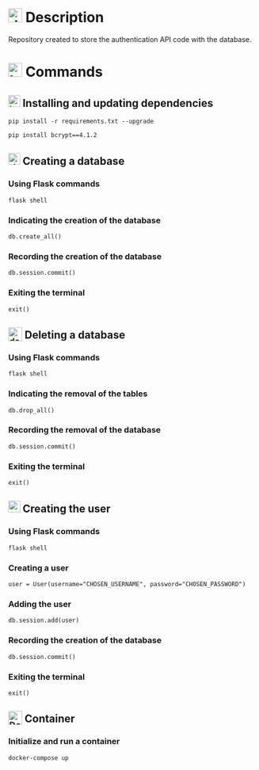 # <img src="https://github.com/user-attachments/assets/caabfdf0-0f9e-44a3-8200-c6579fe87887" alt="description icon" width="28"> Description
Repository created to store the authentication API code with the database.

# <img src="https://github.com/user-attachments/assets/2bd91f82-43a7-44c6-8fb3-eaa3ca20089e" alt="terminal icon" width="28"> Commands

## <img src="https://github.com/user-attachments/assets/9bd14bb5-8e8c-4050-ac18-1383038c84a5" alt="books icon" width="24"> Installing and updating dependencies
```
pip install -r requirements.txt --upgrade
```

```
pip install bcrypt==4.1.2
```

## <img src="https://github.com/user-attachments/assets/f8992568-f0e4-4f98-84f1-c877ff0d471b" alt="database icon" width="24"> Creating a database
### Using Flask commands
```
flask shell
```

### Indicating the creation of the database
```
db.create_all()
```

### Recording the creation of the database
```
db.session.commit()
```

### Exiting the terminal
```
exit()
```

## <sub><img src="https://img.icons8.com/?size=100&id=92061&format=png&color=000000" alt="database icon" width="28"></sub> Deleting a database
### Using Flask commands
```
flask shell
```

### Indicating the removal of the tables
```
db.drop_all()
```

### Recording the removal of the database
```
db.session.commit()
```

### Exiting the terminal
```
exit()
```

## <img src="https://github.com/user-attachments/assets/df9d2ef7-42e7-4454-ac81-c92832d0c6dc" alt="user icon" width="24"> Creating the user
### Using Flask commands
```
flask shell
```

### Creating a user
```
user = User(username="CHOSEN_USERNAME", password="CHOSEN_PASSWORD")
```

### Adding the user
```
db.session.add(user)
```

### Recording the creation of the database
```
db.session.commit()
```

### Exiting the terminal
```
exit()
```

## <sub><img src="https://github.com/user-attachments/assets/7578230c-47a3-41c6-ac71-3925ddb5fc20" alt="Docker icon" width="28"></sub> Container
### Initialize and run a container
```
docker-compose up
```

